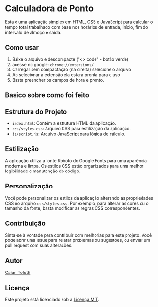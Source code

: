 # Calculadora de Ponto

Esta é uma aplicação simples em HTML, CSS e JavaScript para calcular o tempo total trabalhado com base nos horários de entrada, início, fim do intervalo de almoço e saída.

## Como usar
1. Baixe o arquivo e descompacte ("<> code" - botão verde)
2. acesse no google: `chrome://extensions/`
3. Carregar sem compactação (na direita) selecione o arquivo
4. Ao selecionar a extensão ela estara pronta para o uso
5. Basta preencher os campos de hora e pronto.



## Basico sobre como foi feito
## Estrutura do Projeto

- `index.html`: Contém a estrutura HTML da aplicação.
- `css/styles.css`: Arquivo CSS para estilização da aplicação.
- `js/script.js`: Arquivo JavaScript para lógica de cálculo.

## Estilização

A aplicação utiliza a fonte Roboto do Google Fonts para uma aparência moderna e limpa. Os estilos CSS estão organizados para uma melhor legibilidade e manutenção do código.

## Personalização

Você pode personalizar os estilos da aplicação alterando as propriedades CSS no arquivo `css/styles.css`. Por exemplo, para alterar as cores ou o tamanho da fonte, basta modificar as regras CSS correspondentes.

## Contribuição

Sinta-se à vontade para contribuir com melhorias para este projeto. Você pode abrir uma issue para relatar problemas ou sugestões, ou enviar um pull request com suas alterações.

## Autor

[Caiari Tolotti](https://github.com/CaiariT)

## Licença
Este projeto está licenciado sob a [Licença MIT](LICENSE).
